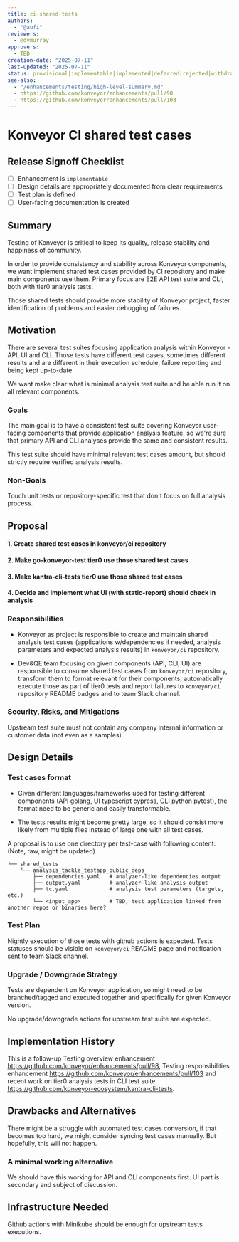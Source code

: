 ```yaml
---
title: ci-shared-tests
authors:
  - "@aufi"
reviewers:
  - @dymurray
approvers:
  - TBD
creation-date: "2025-07-11"
last-updated: "2025-07-11"
status: provisional|implementable|implemented|deferred|rejected|withdrawn|replaced
see-also:
  - "/enhancements/testing/high-level-summary.md"
  - https://github.com/konveyor/enhancements/pull/98
  - https://github.com/konveyor/enhancements/pull/103
---
```


# Konveyor CI shared test cases

## Release Signoff Checklist

- [ ] Enhancement is `implementable`
- [ ] Design details are appropriately documented from clear requirements
- [ ] Test plan is defined
- [ ] User-facing documentation is created

## Summary

Testing of Konveyor is critical to keep its quality, release stability and happiness of community. 

In order to provide consistency and stability across Konveyor components, we want implement shared test cases provided by CI repository and make main components use them. Primary focus are E2E API test suite and CLI, both with tier0 analysis tests.

Those shared tests should provide more stability of Konveyor project, faster identification of problems and easier debugging of failures.

## Motivation

There are several test suites focusing application analysis within Konveyor - API, UI and CLI. Those tests have different test cases, sometimes different results and are different in their execution schedule, failure reporting and being kept up-to-date.

We want make clear what is minimal analysis test suite and be able run it on all relevant components.

### Goals

The main goal is to have a consistent test suite covering Konveyor user-facing components that provide application analysis feature, so we're sure that primary API and CLI analyses provide the same and consistent results.

This test suite should have minimal relevant test cases amount, but should strictly require verified analysis results.

### Non-Goals

Touch unit tests or repository-specific test that don't focus on full analysis process.

## Proposal

#### 1. Create shared test cases in konveyor/ci repository

#### 2. Make go-konveyor-test tier0 use those shared test cases

#### 3. Make kantra-cli-tests tier0 use those shared test cases

#### 4. Decide and implement what UI (with static-report) should check in analysis

### Responsibilities

- Konveyor as project is responsible to create and maintain shared analysis test cases (applications w/dependencies if needed, analysis parameters and expected analysis results) in `konveyor/ci` repository.

- Dev&QE team focusing on given components (API, CLI, UI) are responsible to consume shared test cases from `konveyor/ci` repository, transform them to format relevant for their components, automatically execute those as part of tier0 tests and report failures to `konveyor/ci` repository README badges and to team Slack channel. 

### Security, Risks, and Mitigations

Upstream test suite must not contain any company internal information or customer data (not even as a samples).

## Design Details

### Test cases format

- Given different languages/frameworks used for testing different components (API golang, UI typescript cypress, CLI python pytest), the format need to be generic and easily transformable.

- The tests results might become pretty large, so it should consist more likely from multiple files instead of large one with all test cases.

A proposal is to use one directory per test-case with following content:   (Note, raw, might be updated)

```
└── shared_tests
    └── analysis_tackle_testapp_public_deps
        ├── dependencies.yaml   # analyzer-like dependencies output
        ├── output.yaml         # analyzer-like analysis output
        ├── tc.yaml             # analysis test parameters (targets, etc.)
        └── <input_app>         # TBD, test application linked from another repos or binaries here?
```

### Test Plan

Nightly execution of those tests with github actions is expected. Tests statuses should be visible on `konveyor/ci` README page and notification sent to team Slack channel.

### Upgrade / Downgrade Strategy

Tests are dependent on Konveyor application, so might need to be branched/tagged and executed together and specifically for given Konveyor version.

No upgrade/downgrade actions for upstream test suite are expected.

## Implementation History

This is a follow-up Testing overview enhancement https://github.com/konveyor/enhancements/pull/98, Testing responsibilities enhancement https://github.com/konveyor/enhancements/pull/103 and recent work on tier0 analysis tests in CLI test suite https://github.com/konveyor-ecosystem/kantra-cli-tests.

## Drawbacks and Alternatives

There might be a struggle with automated test cases conversion, if that becomes too hard, we might consider syncing test cases manually. But hopefully, this will not happen. 

### A minimal working alternative

We should have this working for API and CLI components first. UI part is secondary and subject of discussion.

## Infrastructure Needed

Github actions with Minikube should be enough for upstream tests executions.
